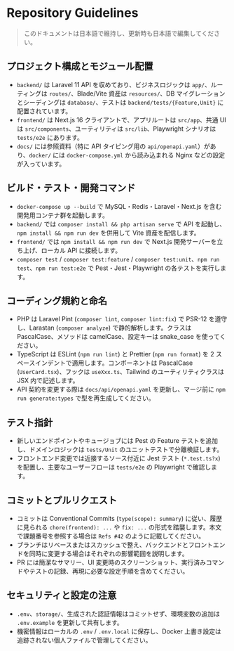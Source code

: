 # Repository Guidelines

> このドキュメントは日本語で維持し、更新時も日本語で編集してください。

## プロジェクト構成とモジュール配置
- `backend/` は Laravel 11 API を収めており、ビジネスロジックは `app/`、ルーティングは `routes/`、Blade/Vite 資産は `resources/`、DB マイグレーションとシーディングは `database/`、テストは `backend/tests/{Feature,Unit}` に配置されています。
- `frontend/` は Next.js 16 クライアントで、アプリルートは `src/app`、共通 UI は `src/components`、ユーティリティは `src/lib`、Playwright シナリオは `tests/e2e` にあります。
- `docs/` には参照資料（特に API タイピング用の `api/openapi.yaml`）があり、`docker/` には `docker-compose.yml` から読み込まれる Nginx などの設定が入っています。

## ビルド・テスト・開発コマンド
- `docker-compose up --build` で MySQL・Redis・Laravel・Next.js を含む開発用コンテナ群を起動します。
- `backend/` では `composer install && php artisan serve` で API を起動し、`npm install && npm run dev` を併用して Vite 資産を配信します。
- `frontend/` では `npm install && npm run dev` で Next.js 開発サーバーを立ち上げ、ローカル API に接続します。
- `composer test` / `composer test:feature` / `composer test:unit`、`npm run test`、`npm run test:e2e` で Pest・Jest・Playwright の各テストを実行します。

## コーディング規約と命名
- PHP は Laravel Pint (`composer lint`, `composer lint:fix`) で PSR-12 を遵守し、Larastan (`composer analyze`) で静的解析します。クラスは PascalCase、メソッドは camelCase、設定キーは snake_case を使ってください。
- TypeScript は ESLint (`npm run lint`) と Prettier (`npm run format`) を 2 スペースインデントで適用します。コンポーネントは PascalCase (`UserCard.tsx`)、フックは `useXxx.ts`、Tailwind のユーティリティクラスは JSX 内で記述します。
- API 契約を変更する際は `docs/api/openapi.yaml` を更新し、マージ前に `npm run generate:types` で型を再生成してください。

## テスト指針
- 新しいエンドポイントやキュージョブには Pest の Feature テストを追加し、ドメインロジックは `tests/Unit` のユニットテストで分離検証します。
- フロントエンド変更では近接するソース付近に Jest テスト (`*.test.ts?x`) を配置し、主要なユーザーフローは `tests/e2e` の Playwright で確認します。

## コミットとプルリクエスト
- コミットは Conventional Commits (`type(scope): summary`) に従い、履歴に見られる `chore(frontend): ...` や `fix: ...` の形式を踏襲します。本文で課題番号を参照する場合は `Refs #42` のように記載してください。
- ブランチはリベースまたはスカッシュで整え、バックエンドとフロントエンドを同時に変更する場合はそれぞれの影響範囲を説明します。
- PR には簡潔なサマリー、UI 変更時のスクリーンショット、実行済みコマンドやテストの記録、再現に必要な設定手順を含めてください。

## セキュリティと設定の注意
- `.env`、`storage/`、生成された認証情報はコミットせず、環境変数の追加は `.env.example` を更新して共有します。
- 機密情報はローカルの `.env` / `.env.local` に保存し、Docker 上書き設定は追跡されない個人ファイルで管理してください。
